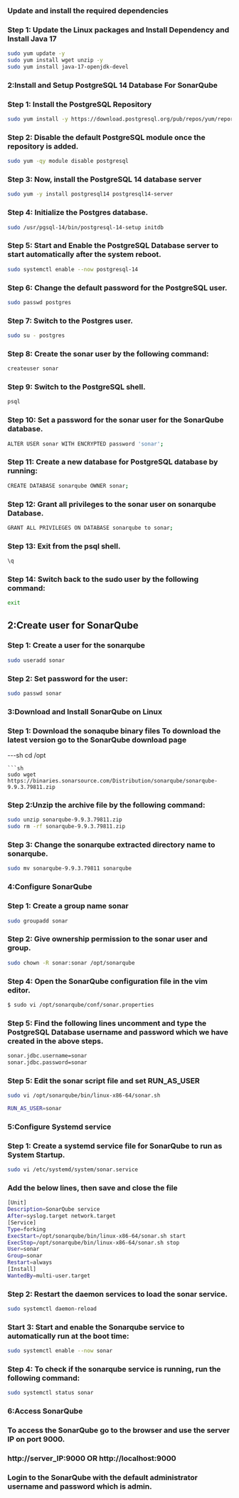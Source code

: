 ### Update and install the required dependencies
### Step 1: Update the Linux packages and Install Dependency and Install Java 17
```sh
sudo yum update -y
sudo yum install wget unzip -y
sudo yum install java-17-openjdk-devel
```
### 2:Install and Setup PostgreSQL 14 Database For SonarQube
### Step 1: Install the PostgreSQL Repository
```sh
sudo yum install -y https://download.postgresql.org/pub/repos/yum/reporpms/EL-7-x86_64/pgdg-redhat-repo-latest.noarch.rpm
```
### Step 2: Disable the default PostgreSQL module once the repository is added.
```sh
sudo yum -qy module disable postgresql
```
### Step 3: Now, install the PostgreSQL 14 database server
```sh
sudo yum -y install postgresql14 postgresql14-server
```
### Step 4: Initialize the Postgres database.
```sh
sudo /usr/pgsql-14/bin/postgresql-14-setup initdb
```
### Step 5: Start and Enable the PostgreSQL Database server to start automatically after the system reboot.
```sh
sudo systemctl enable --now postgresql-14
```
### Step 6: Change the default password for the PostgreSQL user.
```sh
sudo passwd postgres
```
### Step 7: Switch to the Postgres user.
```sh
sudo su - postgres
```
### Step 8: Create the sonar user by the following command:
```sh
createuser sonar
```
### Step 9: Switch to the PostgreSQL shell.
```sh
psql
```
### Step 10: Set a password for the sonar user for the SonarQube database.
```sh
ALTER USER sonar WITH ENCRYPTED password 'sonar';
```
### Step 11: Create a new database for PostgreSQL database by running:
```sh
CREATE DATABASE sonarqube OWNER sonar;
```
### Step 12: Grant all privileges to the sonar user on sonarqube Database.
```sh
GRANT ALL PRIVILEGES ON DATABASE sonarqube to sonar; 
```
### Step 13: Exit from the psql shell.
```sh
\q
```
### Step 14: Switch back to the sudo user by the following command:
```sh
exit
```
## 2:Create user for SonarQube
### Step 1: Create a user for the sonarqube
```sh
sudo useradd sonar
```
### Step 2: Set password for the user:
```sh
sudo passwd sonar
```
### 3:Download and Install SonarQube on Linux
### Step 1: Download the sonaqube binary files To download the latest version go to the SonarQube download page
---sh
cd /opt
```
```sh
sudo wget https://binaries.sonarsource.com/Distribution/sonarqube/sonarqube-9.9.3.79811.zip
```
### Step 2:Unzip the archive file by the following command:
```sh
sudo unzip sonarqube-9.9.3.79811.zip
sudo rm -rf sonarqube-9.9.3.79811.zip
```
### Step 3: Change the sonarqube extracted directory name to sonarqube.
```sh
sudo mv sonarqube-9.9.3.79811 sonarqube
```
### 4:Configure SonarQube
### Step 1: Create a group name sonar
```sh
sudo groupadd sonar
```
### Step 2: Give ownership permission to the sonar user and group.
```sh
sudo chown -R sonar:sonar /opt/sonarqube
```
### Step 4: Open the SonarQube configuration file in the vim editor.
```sh
$ sudo vi /opt/sonarqube/conf/sonar.properties
```
### Step 5: Find the following lines uncomment and type the PostgreSQL Database username and password which we have created in the above steps.
```sh
sonar.jdbc.username=sonar
sonar.jdbc.password=sonar
```
### Step 5: Edit the sonar script file and set RUN_AS_USER
```sh
sudo vi /opt/sonarqube/bin/linux-x86-64/sonar.sh
```
```sh
RUN_AS_USER=sonar
```
### 5:Configure Systemd service
### Step 1: Create a systemd service file for SonarQube to run as System Startup.
```sh
sudo vi /etc/systemd/system/sonar.service
```

### Add the below lines, then save and close the file
```sh
[Unit] 
Description=SonarQube service 
After=syslog.target network.target 
[Service] 
Type=forking 
ExecStart=/opt/sonarqube/bin/linux-x86-64/sonar.sh start 
ExecStop=/opt/sonarqube/bin/linux-x86-64/sonar.sh stop 
User=sonar 
Group=sonar 
Restart=always 
[Install] 
WantedBy=multi-user.target
```
### Step 2: Restart the daemon services to load the sonar service.
```sh
sudo systemctl daemon-reload
```
### Start 3: Start and enable the Sonarqube service to automatically run at the boot time:
```sh
sudo systemctl enable --now sonar
```
### Step 4: To check if the sonarqube service is running, run the following command:
```sh
sudo systemctl status sonar
```
### 6:Access SonarQube
### To access the SonarQube go to the browser and use the server IP on port 9000.

### http://server_IP:9000 OR http://localhost:9000
### Login to the SonarQube with the default administrator username and password which is admin.
